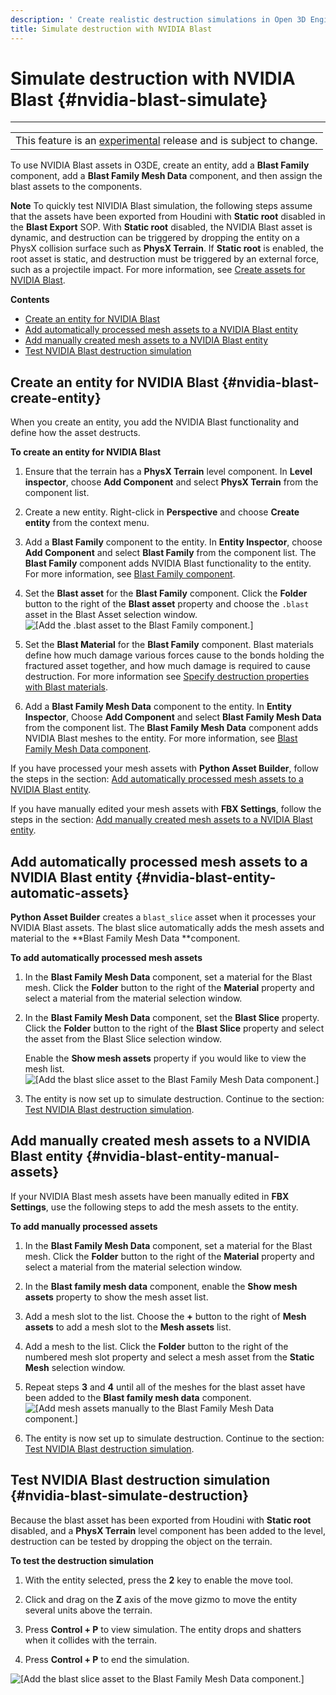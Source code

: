 ```yaml
---
description: ' Create realistic destruction simulations in Open 3D Engine with NVIDIA Blast. '
title: Simulate destruction with NVIDIA Blast
---
```

# Simulate destruction with NVIDIA Blast {#nvidia-blast-simulate}


****

|  |
| --- |
| This feature is an [experimental](/docs/userguide/ly-glos-chap#experimental) release and is subject to change\.  |

To use NVIDIA Blast assets in O3DE, create an entity, add a **Blast Family** component, add a **Blast Family Mesh Data** component, and then assign the blast assets to the components\.

**Note**
To quickly test NIVIDIA Blast simulation, the following steps assume that the assets have been exported from Houdini with **Static root** disabled in the **Blast Export** SOP\. With **Static root** disabled, the NVIDIA Blast asset is dynamic, and destruction can be triggered by dropping the entity on a PhysX collision surface such as **PhysX Terrain**\. If **Static root** is enabled, the root asset is static, and destruction must be triggered by an external force, such as a projectile impact\.
For more information, see [Create assets for NVIDIA Blast](/docs/user-guide/features/interactivity/physics/nvidia-blast/create-blast-asset.md)\.

**Contents**
+ [Create an entity for NVIDIA Blast](#nvidia-blast-create-entity)
+ [Add automatically processed mesh assets to a NVIDIA Blast entity](#nvidia-blast-entity-automatic-assets)
+ [Add manually created mesh assets to a NVIDIA Blast entity](#nvidia-blast-entity-manual-assets)
+ [Test NVIDIA Blast destruction simulation](#nvidia-blast-simulate-destruction)

## Create an entity for NVIDIA Blast {#nvidia-blast-create-entity}

When you create an entity, you add the NVIDIA Blast functionality and define how the asset destructs\.

**To create an entity for NVIDIA Blast**

1. Ensure that the terrain has a **PhysX Terrain** level component\. In **Level inspector**, choose **Add Component** and select **PhysX Terrain** from the component list\.

1. Create a new entity\. Right\-click in **Perspective** and choose **Create entity** from the context menu\.

1. Add a **Blast Family** component to the entity\. In **Entity Inspector**, choose **Add Component** and select **Blast Family** from the component list\. The **Blast Family** component adds NVIDIA Blast functionality to the entity\. For more information, see [Blast Family component](/docs/user-guide/features/components/blast-family.md)\.

1. Set the **Blast asset** for the **Blast Family** component\. Click the **Folder** button to the right of the **Blast asset** property and choose the `.blast` asset in the Blast Asset selection window\.
![\[Add the .blast asset to the Blast Family component.\]](/images/user-guide/physx/blast/ui-blast-add-blast-asset-1.27.png)

1. Set the **Blast Material** for the **Blast Family** component\. Blast materials define how much damage various forces cause to the bonds holding the fractured asset together, and how much damage is required to cause destruction\. For more information see [Specify destruction properties with Blast materials](/docs/user-guide/features/interactivity/physics/nvidia-blast/materials.md)\.

1. Add a **Blast Family Mesh Data** component to the entity\. In **Entity Inspector**, Choose **Add Component** and select **Blast Family Mesh Data** from the component list\. The **Blast Family Mesh Data** component adds NVIDIA Blast meshes to the entity\. For more information, see [Blast Family Mesh Data component](/docs/user-guide/features/components/blast-family-mesh-data.md)\.

If you have processed your mesh assets with **Python Asset Builder**, follow the steps in the section: [Add automatically processed mesh assets to a NVIDIA Blast entity](#nvidia-blast-entity-automatic-assets)\.

If you have manually edited your mesh assets with **FBX Settings**, follow the steps in the section: [Add manually created mesh assets to a NVIDIA Blast entity](#nvidia-blast-entity-manual-assets)\.

## Add automatically processed mesh assets to a NVIDIA Blast entity {#nvidia-blast-entity-automatic-assets}

**Python Asset Builder** creates a `blast_slice` asset when it processes your NVIDIA Blast assets\. The blast slice automatically adds the mesh assets and material to the **Blast Family Mesh Data **component\.

**To add automatically processed mesh assets**

1. In the **Blast Family Mesh Data** component, set a material for the Blast mesh\. Click the **Folder** button to the right of the **Material** property and select a material from the material selection window\.

1. In the **Blast Family Mesh Data** component, set the **Blast Slice** property\. Click the **Folder** button to the right of the **Blast Slice** property and select the asset from the Blast Slice selection window\.

   Enable the **Show mesh assets** property if you would like to view the mesh list\.
![\[Add the blast slice asset to the Blast Family Mesh Data component.\]](/images/user-guide/physx/blast/ui-blast-add-blast-mesh-data-1.27.png)

1. The entity is now set up to simulate destruction\. Continue to the section: [Test NVIDIA Blast destruction simulation](#nvidia-blast-simulate-destruction)\.

## Add manually created mesh assets to a NVIDIA Blast entity {#nvidia-blast-entity-manual-assets}

If your NVIDIA Blast mesh assets have been manually edited in **FBX Settings**, use the following steps to add the mesh assets to the entity\.

**To add manually processed assets**

1. In the **Blast Family Mesh Data** component, set a material for the Blast mesh\. Click the **Folder** button to the right of the **Material** property and select a material from the material selection window\.

1. In the **Blast family mesh data** component, enable the **Show mesh assets** property to show the mesh asset list\.

1. Add a mesh slot to the list\. Choose the **\+** button to the right of **Mesh assets** to add a mesh slot to the **Mesh assets** list\.

1. Add a mesh to the list\. Click the **Folder** button to the right of the numbered mesh slot property and select a mesh asset from the **Static Mesh** selection window\.

1. Repeat steps **3** and **4** until all of the meshes for the blast asset have been added to the **Blast family mesh data** component\.
![\[Add mesh assets manually to the Blast Family Mesh Data component.\]](/images/user-guide/physx/blast/ui-blast-family-mesh-data-add-mesh-1.27.png)

1. The entity is now set up to simulate destruction\. Continue to the section: [Test NVIDIA Blast destruction simulation](#nvidia-blast-simulate-destruction)\.

## Test NVIDIA Blast destruction simulation {#nvidia-blast-simulate-destruction}

Because the blast asset has been exported from Houdini with **Static root** disabled, and a **PhysX Terrain** level component has been added to the level, destruction can be tested by dropping the object on the terrain\.

**To test the destruction simulation**

1. With the entity selected, press the **2** key to enable the move tool\.

1. Click and drag on the **Z** axis of the move gizmo to move the entity several units above the terrain\.

1.  Press **Control \+ P** to view simulation\. The entity drops and shatters when it collides with the terrain\.

1.  Press **Control \+ P** to end the simulation\.

![\[Add the blast slice asset to the Blast Family Mesh Data component.\]](/images/user-guide/physx/blast/anim-nvidia-blast-view-simulation.gif)